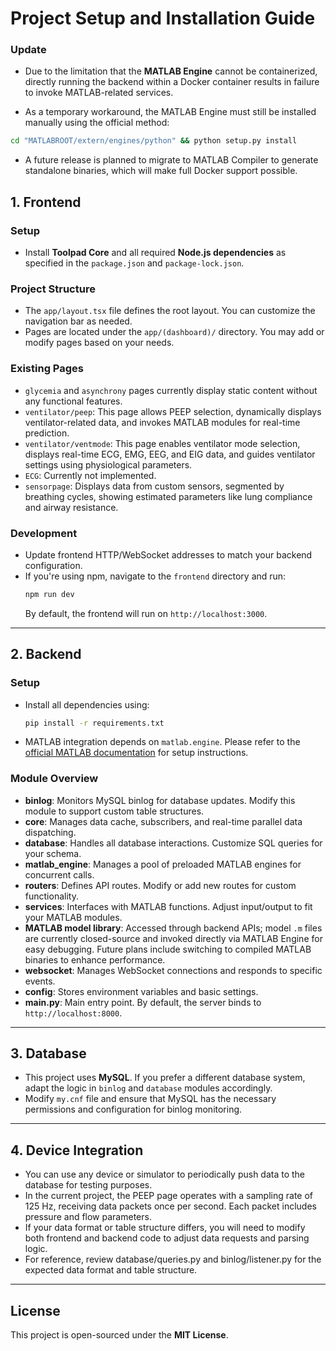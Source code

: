 # Project Setup and Installation Guide


### Update

- Due to the limitation that the **MATLAB Engine** cannot be containerized, directly running the backend within a Docker container results in failure to invoke MATLAB-related services. 

- As a temporary workaround, the MATLAB Engine must still be installed manually using the official method:

```bash
cd "MATLABROOT/extern/engines/python" && python setup.py install
```

- A future release is planned to migrate to MATLAB Compiler to generate standalone binaries, which will make full Docker support possible.

## 1. Frontend

### Setup
- Install **Toolpad Core** and all required **Node.js dependencies** as specified in the `package.json` and `package-lock.json`.

### Project Structure
- The `app/layout.tsx` file defines the root layout. You can customize the navigation bar as needed.
- Pages are located under the `app/(dashboard)/` directory. You may add or modify pages based on your needs.

### Existing Pages
- `glycemia` and `asynchrony` pages currently display static content without any functional features.
- `ventilator/peep`: This page allows PEEP selection, dynamically displays ventilator-related data, and invokes MATLAB modules for real-time prediction.
- `ventilator/ventmode`: This page enables ventilator mode selection, displays real-time ECG, EMG, EEG, and EIG data, and guides ventilator settings using physiological parameters.
- `ECG`: Currently not implemented.
- `sensorpage`: Displays data from custom sensors, segmented by breathing cycles, showing estimated parameters like lung compliance and airway resistance.

### Development
- Update frontend HTTP/WebSocket addresses to match your backend configuration.
- If you're using npm, navigate to the `frontend` directory and run:
  ```bash
  npm run dev
  ```
  By default, the frontend will run on `http://localhost:3000`.

---

## 2. Backend

### Setup
- Install all dependencies using:
  ```bash
  pip install -r requirements.txt
  ```
- MATLAB integration depends on `matlab.engine`. Please refer to the [official MATLAB documentation](https://www.mathworks.com/help/matlab/matlab_external/get-started-with-matlab-engine-for-python.html) for setup instructions.

### Module Overview
- **binlog**: Monitors MySQL binlog for database updates. Modify this module to support custom table structures.
- **core**: Manages data cache, subscribers, and real-time parallel data dispatching.
- **database**: Handles all database interactions. Customize SQL queries for your schema.
- **matlab_engine**: Manages a pool of preloaded MATLAB engines for concurrent calls.
- **routers**: Defines API routes. Modify or add new routes for custom functionality.
- **services**: Interfaces with MATLAB functions. Adjust input/output to fit your MATLAB modules.
- **MATLAB model library**: Accessed through backend APIs; model `.m` files are currently closed-source and invoked directly via MATLAB Engine for easy debugging. Future plans include switching to compiled MATLAB binaries to enhance performance.
- **websocket**: Manages WebSocket connections and responds to specific events.
- **config**: Stores environment variables and basic settings.
- **main.py**: Main entry point. By default, the server binds to `http://localhost:8000`.

---

## 3. Database

- This project uses **MySQL**. If you prefer a different database system, adapt the logic in `binlog` and `database` modules accordingly.
- Modify `my.cnf` file and ensure that MySQL has the necessary permissions and configuration for binlog monitoring.

---

## 4. Device Integration

- You can use any device or simulator to periodically push data to the database for testing purposes.
- In the current project, the PEEP page operates with a sampling rate of 125 Hz, receiving data packets once per second. Each packet includes pressure and flow parameters.
- If your data format or table structure differs, you will need to modify both frontend and backend code to adjust data requests and parsing logic.
- For reference, review database/queries.py and binlog/listener.py for the expected data format and table structure.

---

## License

This project is open-sourced under the **MIT License**.
